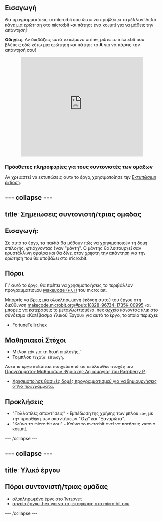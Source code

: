 ## Εισαγωγή

Θα προγραμματίσεις το micro:bit σου ώστε να προβλέπει το μέλλον! Απλά κάνε μια ερώτηση στο micro:bit και πάτησε ένα κουμπί για να μάθεις την απάντηση!

**Οδηγίες**: Αν διαβάζεις αυτό το κείμενο online, ρώτα το micro:bit που βλέπεις εδώ κάτω μια ερώτηση και πάτησε το **A** για να πάρεις την απάντησή σου!

<div class="trinket" style="width:400px;margin: 0 auto;">
<div style="position:relative;height:0;padding-bottom:81.97%;overflow:hidden;"><iframe style="position:absolute;top:0;left:0;width:100%;height:100%;" src="https://makecode.microbit.org/---run?id=_X8jUAqb9mdfj" allowfullscreen="allowfullscreen" sandbox="allow-popups allow-scripts allow-same-origin" frameborder="0"></iframe></div>
</div>

### Πρόσθετες πληροφορίες για τους συντονιστές των ομάδων

Αν χρειαστεί να εκτυπώσεις αυτό το έργο, χρησιμοποίησε την [Εκτυπώσιμη έκδοση](https://projects.raspberrypi.org/en/projects/fortune-teller/print).

## \--- collapse \---

## title: Σημειώσεις συντονιστή/τριας ομάδας

## Εισαγωγή:

Σε αυτό το έργο, τα παιδιά θα μάθουν πώς να χρησιμοποιούν τη δομή επιλογής, φτιάχνοντας έναν "μάντη". Ο μάντης θα λειτουργεί σαν κρυστάλλινη σφαίρα και θα δίνει στον χρήστη την απάντηση για την ερώτηση που θα υποβάλει στο micro:bit.

## Πόροι

Γι' αυτό το έργο, θα πρέπει να χρησιμοποιήσεις το περιβάλλον προγραμματισμού [MakeCode (PXT)](http://jumpto.cc/pxt-new) του micro: bit.

Μπορείς να βρεις μια ολοκληρωμένη έκδοση αυτού του έργου στη διεύθυνση [makecode.microbit.org/#pub:18828-96734-17356-00995](https://makecode.microbit.org/#pub:18828-96734-17356-00995) και μπορείς να κατεβάσεις το μεταγλωττισμένο .hex αρχείο κάνοντας κλικ στο σύνδεσμο «Κατέβασμα Υλικού Έργου» για αυτό το έργο, το οποίο περιέχει:

* FortuneTeller.hex

## Μαθησιακοί Στόχοι

* Μπλοκ `εάν` για τη δομή επιλογής,˙
* Το μπλοκ `τυχαία επιλογή`.

Αυτό το έργο καλύπτει στοιχεία από τις ακόλουθες πτυχές του [Προγράμματος Μαθημάτων Ψηφιακής Δημιουργίας του Raspberry Pi](http://rpf.io/curriculum):

* [Χρησιμοποίησε βασικές δομές προγραμματισμού για να δημιουργήσεις απλά προγράμματα.](https://www.raspberrypi.org/curriculum/programming/creator)

## Προκλήσεις

* "Πολλαπλές απαντήσεις" - Εμπέδωση της χρήσης των μπλοκ `εάν`, με την προσθήκη των απαντήσεων "Όχι" και "Ξαναρώτα".
* "Κούνα το micro:bit σου" - Κούνα το micro:bit αντί να πατήσεις κάποιο κουμπί.

\--- /collapse \---

## \--- collapse \---

## title: Υλικό έργου

## Πόροι συντονιστή/τριας ομάδας

* [ολοκληρωμένο έργο στο Ίντερνετ](https://makecode.microbit.org/#pub:18828-96734-17356-00995)
* [αρχείο έργου .hex για να το μεταφέρεις στο micro:bit σου](resources/microbit-Fortune-Teller.hex)

\--- /collapse \---